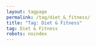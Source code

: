 ```yaml
---
layout: tagpage
permalink: /tag/diet_&_fitness/
title: "Tag: Diet & Fitness"
tag: Diet & Fitness
robots: noindex
---
```

